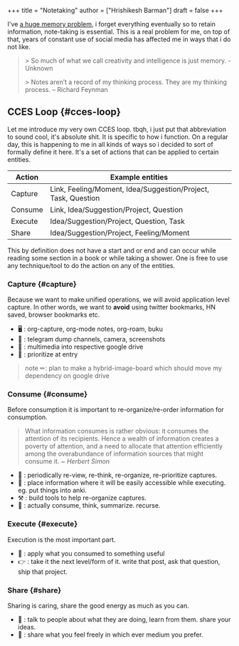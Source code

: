 +++
title = "Notetaking"
author = ["Hrishikesh Barman"]
draft = false
+++

I've [a huge memory problem](https://www.youtube.com/watch?v=j_DshRUOm-o), i forget everything eventually so to retain information, note-taking is essential. This is a real problem for me, on top of that, years of constant use of social media has affected me in ways that i do not like.

> &gt; So much of what we call creativity and intelligence is just memory. - Unknown
>
> &gt; Notes aren’t a record of my thinking process. They are my thinking process. – Richard Feynman


## CCES Loop {#cces-loop}

Let me introduce my very own CCES loop. tbqh, i just put that abbreviation to sound cool, it's absolute shit. It is specific to how i function. On a regular day, this is happening to me in all kinds of ways so i decided to sort of formally define it here. It's a set of actions that can be applied to certain entities.

| Action  | Example entities                                              |
|---------|---------------------------------------------------------------|
| Capture | Link, Feeling/Moment, Idea/Suggestion/Project, Task, Question |
| Consume | Link, Idea/Suggestion/Project, Question                       |
| Execute | Idea/Suggestion/Project, Question, Task                       |
| Share   | Idea/Suggestion/Project, Feeling/Moment                       |

This by definition does not have a start and or end and can occur while reading some section in a book or while taking a shower. One is free to use any technique/tool to do the action on any of the entities.


### Capture {#capture}

Because we want to make unified operations, we will avoid application level capture. In other words, we want to **avoid** using twitter bookmarks, HN saved, browser bookmarks etc.

-   🖥 : org-capture, org-mode notes, org-roam, buku
-   🏃 : telegram dump channels, camera, screenshots
-   🐉 : multimedia into respective google drive
-   🔔 : prioritize at entry

> note ✏: plan to make a hybrid-image-board which should move my dependency on google drive


### Consume {#consume}

Before consumption it is important to re-organize/re-order information for consumption.

> What information consumes is rather obvious: it consumes the attention of its recipients. Hence a wealth of information creates a poverty of attention, and a need to allocate that attention efficiently among the overabundance of information sources that might consume it.
> _~ Herbert Simon_

-   📅 : periodically re-view, re-think, re-organize, re-prioritize captures.
-   🐝 : place information where it will be easily accessible while executing. eg. put things into anki.
-   ⚒ : build tools to help re-organize captures.
-   🍲 : actually consume, think, summarize. recurse.


### Execute {#execute}

Execution is the most important part.

-   🍎 : apply what you consumed to something useful
-   👉 : take it the next level/form of it. write that post, ask that question, ship that project.


### Share {#share}

Sharing is caring, share the good energy as much as you can.

-   🎷 : talk to people about what they are doing, learn from them. share your ideas.
-   📜 : share what you feel freely in which ever medium you prefer.
